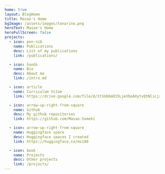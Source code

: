 ```yaml
---
home: true
layout: BlogHome
title: Masao's Home
bgImage: /assets/images/tonarino.png
heroText: Masao's Home
heroFullScreen: false
projects:
  - icon: pen-nib
    name: Publications
    desc: List of my publications
    link: /publications/

  - icon: hands
    name: Bio
    desc: About me
    link: /intro.md

  - icon: article
    name: Curriculum Vitae
    link: https://drive.google.com/file/d/1tSU66mO15LjeVboAXytvQtNlicjxNl7s/view?usp=sharing

  - icon: arrow-up-right-from-square
    name: Github
    desc: My github repositories
    link: https://github.com/Masao-Someki

  - icon: arrow-up-right-from-square
    name: Huggingface space
    desc: Huggingface spaces I created
    link: https://huggingface.co/ms180

  - icon: book
    name: Projects
    desc: Other projects
    link: /projects/
---
```



